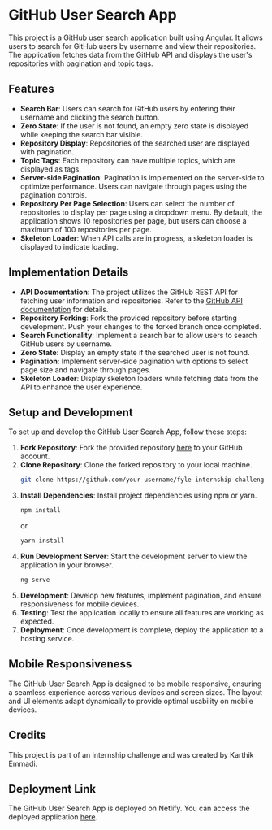 # GitHub User Search App

This project is a GitHub user search application built using Angular. It allows users to search for GitHub users by username and view their repositories. The application fetches data from the GitHub API and displays the user's repositories with pagination and topic tags.

## Features

- **Search Bar**: Users can search for GitHub users by entering their username and clicking the search button.
- **Zero State**: If the user is not found, an empty zero state is displayed while keeping the search bar visible.
- **Repository Display**: Repositories of the searched user are displayed with pagination.
- **Topic Tags**: Each repository can have multiple topics, which are displayed as tags.
- **Server-side Pagination**: Pagination is implemented on the server-side to optimize performance. Users can navigate through pages using the pagination controls.
- **Repository Per Page Selection**: Users can select the number of repositories to display per page using a dropdown menu. By default, the application shows 10 repositories per page, but users can choose a maximum of 100 repositories per page.
- **Skeleton Loader**: When API calls are in progress, a skeleton loader is displayed to indicate loading.

## Implementation Details

- **API Documentation**: The project utilizes the GitHub REST API for fetching user information and repositories. Refer to the [GitHub API documentation](https://docs.github.com/en/rest/reference) for details.
- **Repository Forking**: Fork the provided repository before starting development. Push your changes to the forked branch once completed.
- **Search Functionality**: Implement a search bar to allow users to search GitHub users by username.
- **Zero State**: Display an empty state if the searched user is not found.
- **Pagination**: Implement server-side pagination with options to select page size and navigate through pages.
- **Skeleton Loader**: Display skeleton loaders while fetching data from the API to enhance the user experience.

## Setup and Development

To set up and develop the GitHub User Search App, follow these steps:

1. **Fork Repository**: Fork the provided repository [here](https://github.com/karthik-924/fyle-internship-challenge-23) to your GitHub account.
2. **Clone Repository**: Clone the forked repository to your local machine. 
    ```bash
    git clone https://github.com/your-username/fyle-internship-challenge-23.git
    ```
3. **Install Dependencies**: Install project dependencies using npm or yarn.
    ```bash
    npm install
    ```
    or
    ```bash
    yarn install
    ```
4. **Run Development Server**: Start the development server to view the application in your browser.
    ```bash
    ng serve
    ```
5. **Development**: Develop new features, implement pagination, and ensure responsiveness for mobile devices.
6. **Testing**: Test the application locally to ensure all features are working as expected.
7. **Deployment**: Once development is complete, deploy the application to a hosting service.

## Mobile Responsiveness

The GitHub User Search App is designed to be mobile responsive, ensuring a seamless experience across various devices and screen sizes. The layout and UI elements adapt dynamically to provide optimal usability on mobile devices.

## Credits

This project is part of an internship challenge and was created by Karthik Emmadi.

## Deployment Link

The GitHub User Search App is deployed on Netlify. You can access the deployed application [here](https://luminous-dodol-6a5328.netlify.app/).